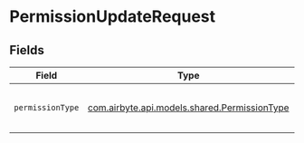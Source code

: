 # PermissionUpdateRequest


## Fields

| Field                                                                                 | Type                                                                                  | Required                                                                              | Description                                                                           |
| ------------------------------------------------------------------------------------- | ------------------------------------------------------------------------------------- | ------------------------------------------------------------------------------------- | ------------------------------------------------------------------------------------- |
| `permissionType`                                                                      | [com.airbyte.api.models.shared.PermissionType](../../models/shared/PermissionType.md) | :heavy_check_mark:                                                                    | Describes what actions/endpoints the permission entitles to                           |